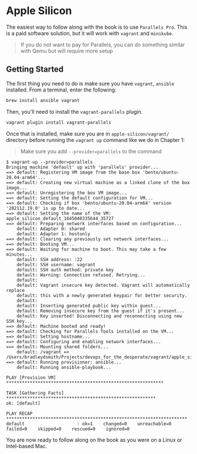 # Apple Silicon

The easiest way to follow along with the book is to use `Parallels Pro`. This is a paid software solution, but it will work with `vagrant` and `minikube`.

> If you do not want to pay for Parallels, you can do something similar with Qemu but will require more setup

## Getting Started

The first thing you need to do is make sure you have `vagrant`, `ansible` installed. From a terminal, enter the following:

```bash
brew install ansible vagrant
```

Then, you'll need to install the `vagrant-parallels` plugin.

```bash
vagrant plugin install vagrant-parallels
```

Once that is installed, make sure you are in `apple-silicon/vagrant/` directory before running the `vagrant up` command like we do in Chapter 1:

> Make sure you add `--provider=parallels` to the command

```vagrant
$ vagrant up --provider=parallels
Bringing machine 'default' up with 'parallels' provider...
==> default: Registering VM image from the base box 'bento/ubuntu-20.04-arm64'...
==> default: Creating new virtual machine as a linked clone of the box image...
==> default: Unregistering the box VM image...
==> default: Setting the default configuration for VM...
==> default: Checking if box 'bento/ubuntu-20.04-arm64' version '202112.19.0' is up to date...
==> default: Setting the name of the VM: apple_silicon_default_1645040335644_35727
==> default: Preparing network interfaces based on configuration...
    default: Adapter 0: shared
    default: Adapter 1: hostonly
==> default: Clearing any previously set network interfaces...
==> default: Booting VM...
==> default: Waiting for machine to boot. This may take a few minutes...
    default: SSH address: :22
    default: SSH username: vagrant
    default: SSH auth method: private key
    default: Warning: Connection refused. Retrying...
    default:
    default: Vagrant insecure key detected. Vagrant will automatically replace
    default: this with a newly generated keypair for better security.
    default:
    default: Inserting generated public key within guest...
    default: Removing insecure key from the guest if it's present...
    default: Key inserted! Disconnecting and reconnecting using new SSH key...
==> default: Machine booted and ready!
==> default: Checking for Parallels Tools installed on the VM...
==> default: Setting hostname...
==> default: Configuring and enabling network interfaces...
==> default: Mounting shared folders...
    default: /vagrant => /Users/bradleydsmith/Projects/devops_for_the_desperate/vagrant/apple_silicon
==> default: Running provisioner: ansible...
    default: Running ansible-playbook...

PLAY [Provision VM] ************************************************************

TASK [Gathering Facts] *********************************************************
ok: [default]

PLAY RECAP *********************************************************************
default                    : ok=1    changed=0    unreachable=0    failed=0    skipped=0    rescued=0    ignored=0
```

You are now ready to follow along on the book as you were on a Linux or Intel-based Mac.




